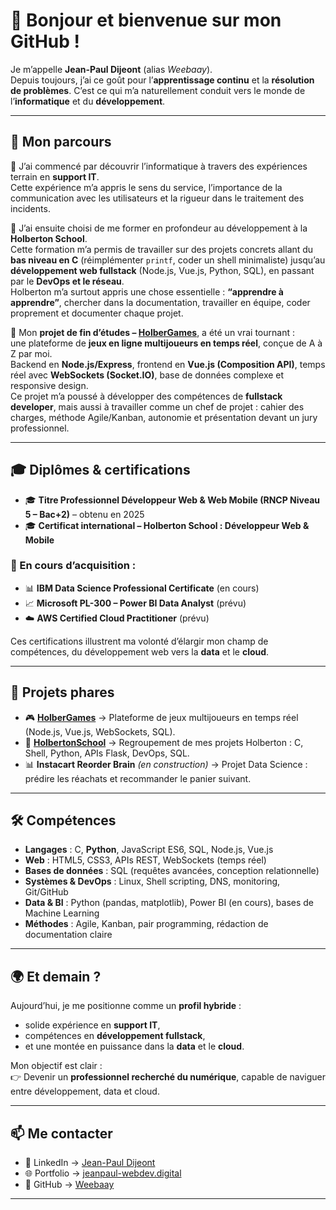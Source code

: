 # 👋 Bonjour et bienvenue sur mon GitHub !

Je m’appelle **Jean-Paul Dijeont** (alias *Weebaay*).  
Depuis toujours, j’ai ce goût pour l’**apprentissage continu** et la **résolution de problèmes**. C’est ce qui m’a naturellement conduit vers le monde de l’**informatique** et du **développement**.

---

## 📖 Mon parcours

🔹 J’ai commencé par découvrir l’informatique à travers des expériences terrain en **support IT**.  
Cette expérience m’a appris le sens du service, l’importance de la communication avec les utilisateurs et la rigueur dans le traitement des incidents.  

🔹 J’ai ensuite choisi de me former en profondeur au développement à la **Holberton School**.  
Cette formation m’a permis de travailler sur des projets concrets allant du **bas niveau en C** (réimplémenter `printf`, coder un shell minimaliste) jusqu’au **développement web fullstack** (Node.js, Vue.js, Python, SQL), en passant par le **DevOps et le réseau**.  
Holberton m’a surtout appris une chose essentielle : **“apprendre à apprendre”**, chercher dans la documentation, travailler en équipe, coder proprement et documenter chaque projet.  

🔹 Mon **projet de fin d’études – [HolberGames](https://github.com/Weebaay/HolberGames)**, a été un vrai tournant :  
une plateforme de **jeux en ligne multijoueurs en temps réel**, conçue de A à Z par moi.  
Backend en **Node.js/Express**, frontend en **Vue.js (Composition API)**, temps réel avec **WebSockets (Socket.IO)**, base de données complexe et responsive design.  
Ce projet m’a poussé à développer des compétences de **fullstack developer**, mais aussi à travailler comme un chef de projet : cahier des charges, méthode Agile/Kanban, autonomie et présentation devant un jury professionnel.  

---

## 🎓 Diplômes & certifications

- 🎓 **Titre Professionnel Développeur Web & Web Mobile (RNCP Niveau 5 – Bac+2)** – obtenu en 2025  
- 🎓 **Certificat international – Holberton School : Développeur Web & Mobile**  

### 🔄 En cours d’acquisition :
- 📊 **IBM Data Science Professional Certificate** (en cours)  
- 📈 **Microsoft PL-300 – Power BI Data Analyst** (prévu)  
- ☁️ **AWS Certified Cloud Practitioner** (prévu)  

Ces certifications illustrent ma volonté d’élargir mon champ de compétences, du développement web vers la **data** et le **cloud**.

---

## 🚀 Projets phares

- 🎮 **[HolberGames](https://github.com/Weebaay/HolberGames)** → Plateforme de jeux multijoueurs en temps réel (Node.js, Vue.js, WebSockets, SQL).  
- 🏫 **[HolbertonSchool](https://github.com/Weebaay/HolbertonSchool)** → Regroupement de mes projets Holberton : C, Shell, Python, APIs Flask, DevOps, SQL.  
- 📊 **Instacart Reorder Brain** *(en construction)* → Projet Data Science : prédire les réachats et recommander le panier suivant.  

---

## 🛠️ Compétences

- **Langages** : C, **Python**, JavaScript ES6, SQL, Node.js, Vue.js  
- **Web** : HTML5, CSS3, APIs REST, WebSockets (temps réel)  
- **Bases de données** : SQL (requêtes avancées, conception relationnelle)  
- **Systèmes & DevOps** : Linux, Shell scripting, DNS, monitoring, Git/GitHub  
- **Data & BI** : Python (pandas, matplotlib), Power BI (en cours), bases de Machine Learning  
- **Méthodes** : Agile, Kanban, pair programming, rédaction de documentation claire  

---

## 🌍 Et demain ?

Aujourd’hui, je me positionne comme un **profil hybride** :  
- solide expérience en **support IT**,  
- compétences en **développement fullstack**,  
- et une montée en puissance dans la **data** et le **cloud**.  

Mon objectif est clair :   
👉 Devenir un **professionnel recherché du numérique**, capable de naviguer entre développement, data et cloud.
  

---

## 📫 Me contacter

- 💼 LinkedIn → [Jean-Paul Dijeont](https://www.linkedin.com/in/jean-paul-dijeont)  
- 🌐 Portfolio → [jeanpaul-webdev.digital](https://jeanpaul-webdev.digital)  
- 🐙 GitHub → [Weebaay](https://github.com/Weebaay)  

---
